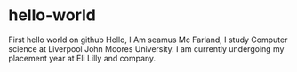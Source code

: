 # hello-world
First hello world on github
Hello, I Am seamus Mc Farland, I study Computer science at Liverpool John Moores University. I am currently undergoing my placement year at Eli Lilly and company. 
